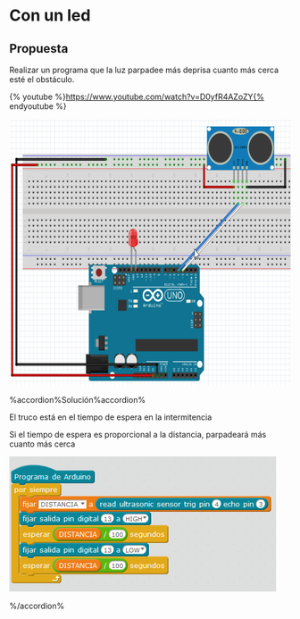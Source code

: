 
# Con un led

## Propuesta

Realizar un programa que la luz parpadee más deprisa cuanto más cerca esté el obstáculo.

{% youtube %}https://www.youtube.com/watch?v=D0yfR4AZoZY{% endyoutube %}

<img src="img/ultrasonidos-unled.png" width="654" height="478" />

%accordion%Solución%accordion%

El truco está en el tiempo de espera en la intermitencia

Si el tiempo de espera es proporcional a la distancia, parpadeará más cuanto más cerca

<img src="img/sensor-parking-led.png" width="478" height="242" />


%/accordion%


